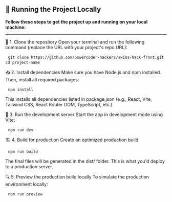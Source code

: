 ## 🚀 **Running the Project Locally**

**Follow these steps to get the project up and running on your local machine:**

---

📁 1. Clone the repository
Open your terminal and run the following command (replace the URL with your project's repo URL):

<pre> <code>git clone https://github.com/powercoder-hackers/swiss-hack-front.git
cd project-name</code> </pre>

📥 2. Install dependencies
Make sure you have Node.js and npm installed. Then, install all required packages:

<pre> <code>npm install</code> </pre>

This installs all dependencies listed in package.json (e.g., React, Vite, Tailwind CSS, React Router DOM, TypeScript, etc.).

🧪 3. Run the development server
Start the app in development mode using Vite:

<pre> <code>npm run dev</code> </pre>

🏗️ 4. Build for production
Create an optimized production build:

<pre> <code>npm run build</code> </pre>

The final files will be generated in the dist/ folder. This is what you'd deploy to a production server.

🔍 5. Preview the production build locally
To simulate the production environment locally:

<pre> <code>npm run preview</code> </pre>
